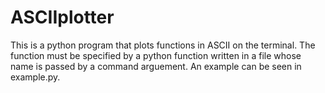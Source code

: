 # ASCIIplotter
This is a python program that plots functions in ASCII on the terminal.  The function must be specified by a python function written in a file whose name is passed by a command arguement.
An example can be seen in example.py. 
